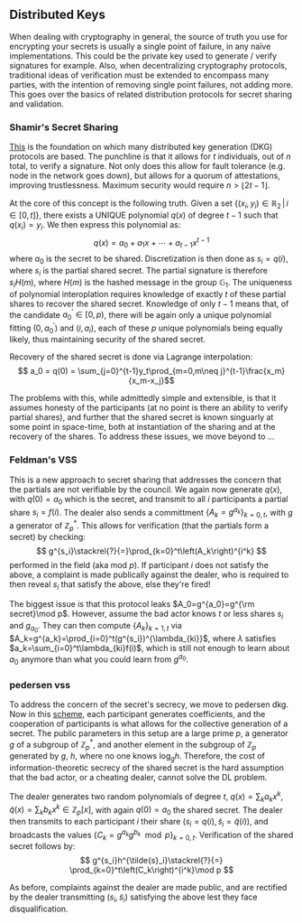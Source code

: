 ## Distributed Keys

When dealing with cryptography in general, the source of truth you use for encrypting your secrets is usually a single point of failure, in any naïve implementations. This could be the private key used to generate / verify signatures for example. Also, when decentralizing cryptography protocols, traditional ideas of verification must be extended to encompass many parties, with the intention of removing single point failures, not adding more. This goes over the basics of related distribution protocols for secret sharing and validation.

### Shamir's Secret Sharing

[This](https://dl.acm.org/doi/pdf/10.1145/359168.359176) is the foundation on which many distributed key generation (DKG) protocols are based. The punchline is that it allows for $t$ individuals, out of $n$ total, to verify a signature. Not only does this allow for fault tolerance (e.g. node in the network goes down), but allows for a quorum of attestations, improving trustlessness. Maximum security would require $n>\lfloor 2t - 1\rfloor$.

At the core of this concept is the following truth. Given a set $\{(x_i,y_i)\in\mathbb{R}_2\,|\, i\in[0, t]\}$, there exists a UNIQUE polynomial $q(x)$ of degree $t-1$ such that $q(x_i)=y_i$. We then express this polynomial as:
$$
q(x) = a_0 + a_1x+\cdots+a_{t-1}x^{t-1}
$$
where $a_0$ is the secret to be shared. Discretization is then done as $s_i = q(i)$, where $s_i$ is the partial shared secret. The partial signature is therefore $s_iH(m)$, where $H(m)$ is the hashed message in the group $\mathbb{G}_1$. The uniqueness of polynomial interoplation requires knowledge of exactly $t$ of these partial shares to recover the shared secret. Knowledge of only $t-1$ means that, of the candidate $a_0^\prime\in[0,p)$, there will be again only a unique polynomial fitting $(0, a_0^\prime)$ and $(i, a_i)$, each of these $p$ unique polynomials being equally likely, thus maintaining security of the shared secret.

Recovery of the shared secret is done via Lagrange interpolation:
$$
a_0 = q(0) = \sum_{j=0}^{t-1}y_t\prod_{m=0,m\neq j}^{t-1}\frac{x_m}{x_m-x_j}$$

The problems with this, while admittedly simple and extensible, is that it assumes honesty of the participants (at no point is there an ability to verify partial shares), and further that the shared secret is known singuarly at some point in space-time, both at instantiation of the sharing and at the recovery of the shares. To address these issues, we move beyond to ...

### Feldman's VSS

This is a new approach to secret sharing that addresses the concern that the partials are not verifiable by the council. We again now generate $q(x)$, with $q(0)=a_0$ which is the secret, and transmit to all $i$ participants a partial share $s_i = f(i)$. The dealer also sends a committment $\{A_k=g^{a_k}\}_{k=0,t}$, with $g$ a generator of $\mathbb{Z}_p^\ast$. This allows for verification (that the partials form a secret) by checking:
$$
g^{s_i}\stackrel{?}{=}\prod_{k=0}^t\left(A_k\right)^{i^k}
$$
performed in the field (aka mod $p$). If participant $i$ does not satisfy the above, a complaint is made publically against the dealer, who is required to then reveal $s_i$ that satisfy the above, else they're fired! 

The biggest issue is that this protocol leaks $A_0=g^{a_0}=g^{\rm secret}\mod p$. However, assume the bad actor knows $t$ or less shares $s_i$ and $g_{a_0}$. They can then compute $\{A_k\}_{k=1,t}$ via $A_k=g^{a_k}=\prod_{i=0}^t(g^{s_i})^{\lambda_{ki}}$, where $\lambda$ satisfies $a_k=\sum_{i=0}^t\lambda_{ki}f(i)$, which is still not enough to learn about $a_0$ anymore than what you could learn from $g^{a_0}$. 

### pedersen vss

To address the concern of the secret's secrecy, we move to pedersen dkg. Now in this [scheme](https://link.springer.com/chapter/10.1007/3-540-46416-6_47), each participant generates coefficients, and the cooperation of participants is what allows for the collective generation of a secret. The public parameters in this setup are a large prime $p$, a generator $g$ of a subgroup of $\mathbb{Z}_p^\ast$, and another element in the subgroup of $\mathbb{Z}_p$ generated by $g$, $h$, where no one knows $\log_g h$. Therefore, the cost of information-theoretic secrecy of the shared secret is the hard assumption that the bad actor, or a cheating dealer, cannot solve the DL problem. 

The dealer generates two random polynomials of degree $t$, $q(x)=\sum_k a_kx^k,\tilde{q}(x)=\sum_k b_kx^k\in\mathbb{Z}_p[x]$, with again $q(0)=a_0$ the shared secret. The dealer then transmits to each participant $i$ their share $(s_i=q(i), \tilde{s}_i=\tilde{q}(i))$, and broadcasts the values $\{C_k = g^{a_k}g^{b_k}\mod p\}_{k=0,t}$. Verification of the shared secret follows by:
$$
g^{s_i}h^{\tilde{s}_i}\stackrel{?}{=} \prod_{k=0}^t\left(C_k\right)^{i^k}\mod p
$$

As before, complaints against the dealer are made public, and are rectified by the dealer transmitting $(s_i, \tilde{s}_i)$ satisfying the above lest they face disqualification.

